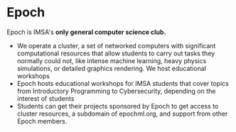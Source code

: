 # Epoch

Epoch is IMSA's **only general computer science club.** 

* We operate a cluster, a set of networked computers with significant computational resources that allow students to carry out tasks they normally could not, like intense machine learning, heavy physics simulations, or detailed graphics rendering. We host educational workshops
* Epoch hosts educational workshops for IMSA students that cover topics from Introductory Programming to Cybersecurity, depending on the interest of students
* Students can get their projects sponsored by Epoch to get access to cluster resources, a subdomain of epochml.org, and support from other Epoch members.
